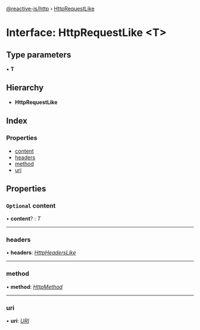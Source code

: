 [@reactive-js/http](../README.md) › [HttpRequestLike](httprequestlike.md)

# Interface: HttpRequestLike <**T**>

## Type parameters

▪ **T**

## Hierarchy

* **HttpRequestLike**

## Index

### Properties

* [content](httprequestlike.md#optional-content)
* [headers](httprequestlike.md#headers)
* [method](httprequestlike.md#method)
* [uri](httprequestlike.md#uri)

## Properties

### `Optional` content

• **content**? : *T*

___

###  headers

• **headers**: *[HttpHeadersLike](httpheaderslike.md)*

___

###  method

• **method**: *[HttpMethod](../enums/httpmethod.md)*

___

###  uri

• **uri**: *[URI](uri.md)*
